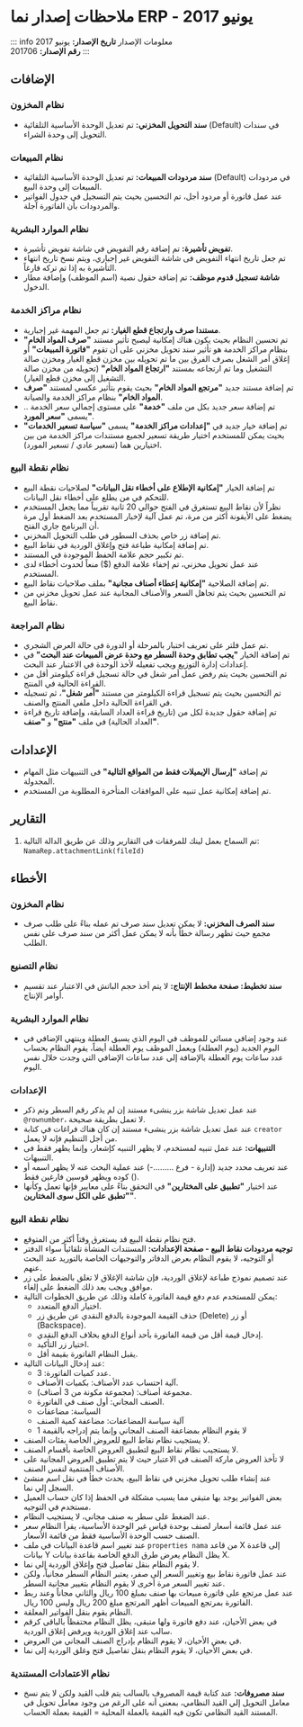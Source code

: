 <rtl>

# ملاحظات إصدار نما ERP - يونيو 2017

::: info معلومات الإصدار
**تاريخ الإصدار:** يونيو 2017  
**رقم الإصدار:** 201706
:::

## الإضافات

### نظام المخزون
- **سند التحويل المخزني:** تم تعديل الوحدة الأساسية التلقائية (Default) في سندات التحويل إلى وحدة الشراء.

### نظام المبيعات
- **سند مردودات المبيعات:** تم تعديل الوحدة الأساسية التلقائية (Default) في مردودات المبيعات إلى وحدة البيع.
- عند عمل فاتورة أو مردود أجل، تم التحسين بحيث يتم التسجيل فى جدول الفواتير والمردودات بأن الفاتورة آجلة.

### نظام الموارد البشرية
- **تفويض تأشيرة:** تم إضافة رقم التفويض في شاشة تفويض تأشيرة.
- تم جعل تاريخ انتهاء التفويض فى شاشة التفويض غير إجباري، ويتم نسخ تاريخ انتهاء التأشيرة به إذا تم تركه فارغاً.
- **شاشة تسجيل قدوم موظف:** تم إضافة حقول نصية (اسم الموظف) وإضافة مطار الدخول.

### نظام مراكز الخدمة
- **مستندا صرف وارتجاع قطع الغيار:** تم جعل المهمة غير إجبارية.
- تم تحسين النظام بحيث يكون هناك إمكانية ليصبح تأثير مستند **"صرف المواد الخام"** بنظام مراكز الخدمة هو تأثير سند تحويل مخزني على أن تقوم **"فاتورة المبيعات"** أو إغلاق أمر الشغل بصرف الفرق بين ما تم تحويله بين مخزن قطع الغيار ومخزن صالة التشغيل وما تم ارتجاعه بمستند **"ارتجاع المواد الخام"** (تحويله من مخزن صالة التشغيل إلى مخزن قطع الغيار).
- تم إضافة مستند جديد **"مرتجع المواد الخام"** بحيث يقوم بتأثير عكسي لمستند **"صرف المواد الخام"** بنظام مراكز الخدمة والصيانة.
- تم إضافة سعر جديد بكل من ملف **"خدمة"** على مستوى إجمالي سعر الخدمة .. يسمى **"سعر المورد"**.
- تم إضافة خيار جديد في **"إعدادات مراكز الخدمة"** يسمى **"سياسة تسعير الخدمات"** بحيث يمكن للمستخدم اختيار طريقة تسعير لجميع مستندات مراكز الخدمة من بين اختيارين هما (تسعير عادي / تسعير المورد).

### نظام نقطة البيع
- تم إضافة الخيار **"إمكانية الإطلاع على أخطاء نقل البيانات"** لصلاحيات نقطة البيع للتحكم في من يطلع على أخطاء نقل البيانات.
- نظراً لأن نقاط البيع تستغرق في الفتح حوالي 20 ثانية تقريباً مما يجعل المستخدم يضغط على الأيقونة أكثر من مرة، تم عمل آلية لإخبار المستخدم بعد الضغط أول مرة أن البرنامج جاري الفتح.
- تم إضافة زر خاص بحذف السطور في طلب التحويل المخزني.
- تم إضافة إمكانية طباعة فتح وإغلاق الوردية في نقاط البيع.
- تم تكبير حجم علامة الحفظ الموجودة في المستند.
- عند عمل تحويل مخزني، تم إخفاء علامة الدفع ($) منعاً لحدوث أخطاء لدى المستخدم.
- تم إضافة الصلاحية **"إمكانية إعطاء أصناف مجانية"** بملف صلاحيات نقاط البيع.
- تم التحسين بحيث يتم تجاهل السعر والأصناف المجانية عند عمل تحويل مخزني من نقاط البيع.

### نظام المراجعة
- تم عمل فلتر على تعريف اختبار بالمرحلة أو الدورة فى حالة العرض الشجري.
- تم إضافة الخيار **"يجب تطابق وحدة السطر مع وحدة عرض المبيعات عند البحث"** في إعدادات إدارة التوزيع ويجب تفعيله لأخذ الوحدة في الاعتبار عند البحث.
- تم التحسين بحيث يتم رفض عمل أمر شغل في حالة تسجيل قراءة كيلومتر أقل من القراءة الحالية في المنتج.
- تم التحسين بحيث يتم تسجيل قراءة الكيلومتر من مستند **"أمر شغل"**، ثم تسجيله في القراءة الحالية داخل ملفي المنتج والصنف.
- تم إضافة حقول جديدة لكل من (تاريخ قراءة العداد السابقة، وإضافة تاريخ قراءة العداد الحالية) في ملف **"منتج"** و **"صنف"**.

## الإعدادات

- تم إضافة **"إرسال الإيميلات فقط من المواقع التالية"** فى التنبيهات مثل المهام المجدولة.
- تم إضافة إمكانية عمل تنبيه على الموافقات المتأخرة المطلوبة من المستخدم.

## التقارير

1. تم السماح بعمل لينك للمرفقات فى التقارير وذلك عن طريق الدالة التالية: `NamaRep.attachmentLink(fileId)`

## الأخطاء

### نظام المخزون
- **سند الصرف المخزني:** لا يمكن تعديل سند صرف تم عمله بناءً على طلب صرف مجمع حيث تظهر رسالة خطأ بأنه لا يمكن عمل أكثر من سند صرف على نفس الطلب.

### نظام التصنيع
- **سند تخطيط: صفحة مخطط الإنتاج:** لا يتم أخذ حجم الباتش في الاعتبار عند تقسيم أوامر الإنتاج.

### نظام الموارد البشرية
- عند وجود إضافي مسائي للموظف في اليوم الذي يسبق العطلة وينتهي الإضافي في اليوم الجديد (يوم العطلة) ويعمل الموظف يوم العطلة أيضاً، يقوم النظام بحساب عدد ساعات يوم العطلة بالإضافة إلى عدد ساعات الإضافي التي وجدت خلال نفس اليوم.

### الإعدادات
- عند عمل تعديل شاشة بزر ينشىء مستند إن لم يذكر رقم السطر وتم ذكر `@rownumber`، لا تعمل بطريقة صحيحة.
- عند عمل تعديل شاشة بزر ينشىء مستند إن كان هناك فراغات في كتابة `creator` من أجل التنظيم فإنه لا يعمل.
- **التنبيهات:** عند عمل تنبيه لمستخدم، لا يظهر التنبيه كإشعار، وإنما يظهر فقط فى التنبيهات.
- عند تعريف محدد جديد (إدارة - فرع .........-) عند عملية البحث عنه لا يظهر اسمه أو كوده ويظهر قوسين فارغين فقط ().
- عند اختيار **"تطبيق على المختارين"** في التحقق بناءً على معايير فإنها تعمل وكأنها **"تطبق على الكل سوى المختارين"**.

### نظام نقطة البيع
- فتح نظام نقطة البيع قد يستغرق وقتاً أكثر من المتوقع.
- **توجيه مردودات نقاط البيع - صفحة الإعدادات:** المستندات المنشأة تلقائياً سواء الدفتر أو التوجيه، لا يقوم النظام بعرض الدفاتر والتوجيهات الخاصة بالتوريد عند البحث عنهم.
- عند تصميم نموذج طباعة لإغلاق الوردية، فإن شاشة الإغلاق لا تغلق بالضغط على زر موافق ويجب بعد ذلك الضغط على إلغاء.
- يمكن للمستخدم عدم دفع قيمة الفاتورة كاملة وذلك عن طريق الخطوات التالية:
  - اختيار الدفع المتعدد.
  - حذف القيمة الموجودة بالدفع النقدي عن طريق زر (Delete) أو زر (Backspace).
  - إدخال قيمة أقل من قيمة الفاتورة بأحد أنواع الدفع بخلاف الدفع النقدي.
  - اختيار زر التأكيد.
  - يقبل النظام الفاتورة بقيمة أقل.
- عند إدخال البيانات التالية:
  - عدد كميات الفاتورة: 3.
  - آلية احتساب عدد الأصناف: بكميات الأصناف.
  - مجموعة أصناف: (مجموعة مكونة من 3 أصناف).
  - الصنف المجاني: أول صنف في الفاتورة.
  - السياسة: مضاعفات
  - آلية سياسة المضاعفات: مضاعفة كمية الصنف
  - لا يقوم النظام بمضاعفة الصنف المجاني وإنما يتم إدراجه بالقيمة 1
- لا يستجيب نظام نقاط البيع للعروض الخاصة بفئات الصنف.
- لا يستجيب نظام نقاط البيع لتطبيق العروض الخاصة بأقسام الصنف.
- لا تأخذ العروض ماركة الصنف في الاعتبار حيث لا يتم تطبيق العروض المجانية على الأصناف المنتمية لنفس الصنف.
- عند إنشاء طلب تحويل مخزني في نقاط البيع، يحدث خطأ في نقل اسم منشئ السجل إلي نما.
- بعض الفواتير يوجد بها متبقي مما يسبب مشكلة في الحفظ إذا كان حساب العميل مستخدم في التوجيه.
- عند الضغط على سطر به صنف مجاني، لا يستجيب النظام.
- عند عمل قائمة أسعار لصنف بوحدة قياس غير الوحدة الأساسية، يقرأ النظام سعر الصنف حسب الوحدة الأساسية فقط من قائمة الأسعار.
- عند تغيير اسم قاعدة البيانات في ملف `properties nama` من قاعد X إلى قاعدة بيانات Y يظل النظام يعرض طرق الدفع الخاصة بقاعدة بيانات X.
- لا يقوم النظام بنقل تفاصيل فتح وإغلاق الوردية إلي نما.
- عند عمل فاتورة نقاط بيع وتغيير السعر إلى صفر، يعتبر النظام السطر مجانياً، ولكن عند تغيير السعر مرة أخرى لا يقوم النظام بتغيير مجانية السطر.
- عند عمل مرتجع على فاتورة مبيعات بها صنف بمبلغ 100 ريال والثاني مجاناً وعند ربط الفاتورة بمرتجع المبيعات أظهر المرتجع مبلغ 200 ريال وليس 100 ريال.
- النظام يقوم بنقل الفواتير المعلقة.
- في بعض الأحيان، عند دفع فاتورة ولها متبقى، يظل النظام محتفظاً بالباقى كرقم سالب عند إغلاق الوردية ويرفض إغلاق الوردية.
- في بعض الأحيان، لا يقوم النظام بإدراج الصنف المجاني من العروض.
- في بعض الأحيان، لا يقوم النظام بنقل تفاصيل فتح وغلق الوردية إلى نما.

### نظام الاعتمادات المستندية
- **سند مصروفات:** عند كتابة قيمة المصروف بالسالب يتم قلب القيد ولكن لا يتم نسخ معامل التحويل إلي القيد النظامي، بمعنى أنه على الرغم من وجود معامل تحويل في المستند القيد النظامي تكون فيه القيمة بالعملة المحلية = القيمة بعملة الحساب.

</rtl>